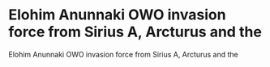 # Elohim Anunnaki OWO invasion force from Sirius A, Arcturus and the

Elohim Anunnaki OWO invasion force from Sirius A, Arcturus and the